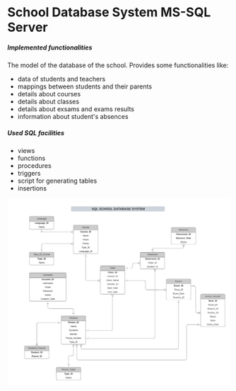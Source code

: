# School Database System MS-SQL Server

##### Implemented functionalities
The model of the database of the school. 
Provides some functionalities like:
- data of students and teachers
- mappings between students and their parents
- details about courses
- details about classes 
- details about exsams and exams results 
- information about student's absences

##### Used SQL facilities
- views
- functions
- procedures
- triggers
- script for generating tables
- insertions

![alt text](https://github.com/juliajania/school-database-system/blob/main/SQL%20SCHOOL%20DATABASE%20SYSTEM%20.jpeg)
